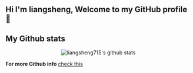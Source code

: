 ## Hi I'm liangsheng, Welcome to my GitHub profile 👋 

## My Github stats
<p align='center'>
  <img align="center" src="https://github-readme-stats.vercel.app/api?username=liangsheng715&hide_border=true&show_icons=true" alt="liangsheng715's github stats"/>
</p>

<p>
  <b>For more Github info </b>
  <a href="https://gitprofilee.netlify.app/user?id=liangsheng715">check this</a>
</p>

<!--
**liangsheng715/liangsheng715** is a ✨ _special_ ✨ repository because its `README.md` (this file) appears on your GitHub profile.

Here are some ideas to get you started:

- 🔭 I’m currently working on ...
- 🌱 I’m currently learning ...
- 👯 I’m looking to collaborate on ...
- 🤔 I’m looking for help with ...
- 💬 Ask me about ...
- 📫 How to reach me: ...
- 😄 Pronouns: ...
- ⚡ Fun fact: ...
-->
